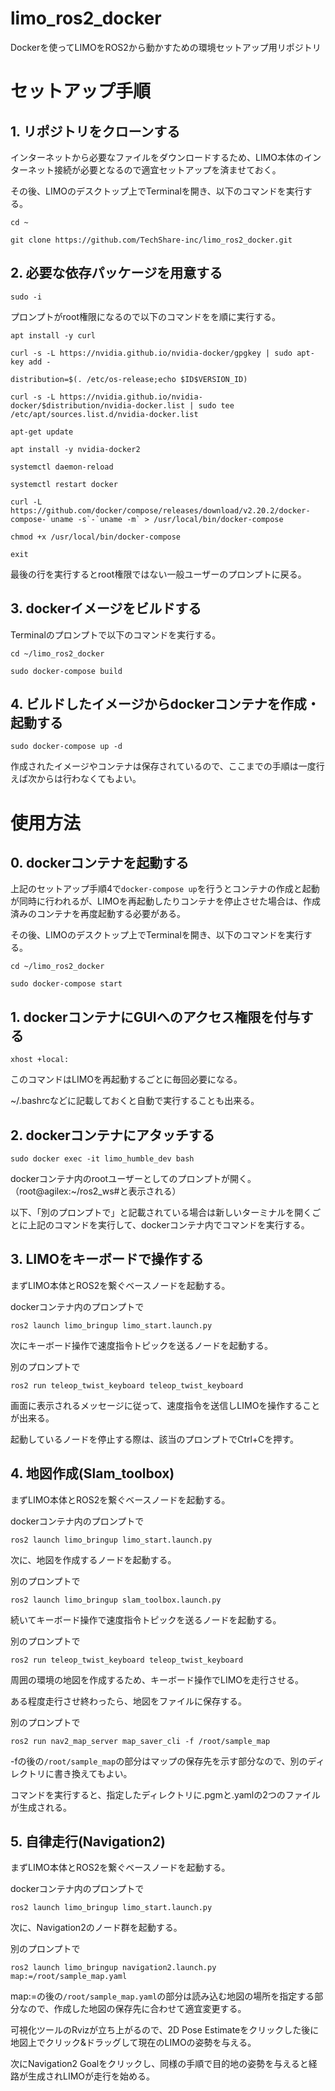 # limo_ros2_docker
Dockerを使ってLIMOをROS2から動かすための環境セットアップ用リポジトリ

# セットアップ手順

## 1. リポジトリをクローンする

インターネットから必要なファイルをダウンロードするため、LIMO本体のインターネット接続が必要となるので適宜セットアップを済ませておく。

その後、LIMOのデスクトップ上でTerminalを開き、以下のコマンドを実行する。

~~~
cd ~

git clone https://github.com/TechShare-inc/limo_ros2_docker.git
~~~

## 2. 必要な依存パッケージを用意する

~~~
sudo -i
~~~

プロンプトがroot権限になるので以下のコマンドをを順に実行する。

~~~
apt install -y curl

curl -s -L https://nvidia.github.io/nvidia-docker/gpgkey | sudo apt-key add -

distribution=$(. /etc/os-release;echo $ID$VERSION_ID)

curl -s -L https://nvidia.github.io/nvidia-docker/$distribution/nvidia-docker.list | sudo tee /etc/apt/sources.list.d/nvidia-docker.list

apt-get update

apt install -y nvidia-docker2

systemctl daemon-reload

systemctl restart docker

curl -L https://github.com/docker/compose/releases/download/v2.20.2/docker-compose-`uname -s`-`uname -m` > /usr/local/bin/docker-compose

chmod +x /usr/local/bin/docker-compose

exit
~~~

最後の行を実行するとroot権限ではない一般ユーザーのプロンプトに戻る。



## 3. dockerイメージをビルドする

Terminalのプロンプトで以下のコマンドを実行する。

~~~
cd ~/limo_ros2_docker

sudo docker-compose build
~~~

## 4. ビルドしたイメージからdockerコンテナを作成・起動する

~~~
sudo docker-compose up -d
~~~

作成されたイメージやコンテナは保存されているので、ここまでの手順は一度行えば次からは行わなくてもよい。

# 使用方法

## 0. dockerコンテナを起動する

上記のセットアップ手順4で`docker-compose up`を行うとコンテナの作成と起動が同時に行われるが、LIMOを再起動したりコンテナを停止させた場合は、作成済みのコンテナを再度起動する必要がある。

その後、LIMOのデスクトップ上でTerminalを開き、以下のコマンドを実行する。

~~~
cd ~/limo_ros2_docker

sudo docker-compose start
~~~



## 1. dockerコンテナにGUIへのアクセス権限を付与する

~~~
xhost +local:
~~~

このコマンドはLIMOを再起動するごとに毎回必要になる。

~/.bashrcなどに記載しておくと自動で実行することも出来る。




## 2. dockerコンテナにアタッチする

~~~
sudo docker exec -it limo_humble_dev bash
~~~

dockerコンテナ内のrootユーザーとしてのプロンプトが開く。（root@agilex:~/ros2_ws#と表示される）

以下、「別のプロンプトで」と記載されている場合は新しいターミナルを開くごとに上記のコマンドを実行して、dockerコンテナ内でコマンドを実行する。






## 3. LIMOをキーボードで操作する

まずLIMO本体とROS2を繋ぐベースノードを起動する。

dockerコンテナ内のプロンプトで

~~~
ros2 launch limo_bringup limo_start.launch.py
~~~





次にキーボード操作で速度指令トピックを送るノードを起動する。

別のプロンプトで

~~~
ros2 run teleop_twist_keyboard teleop_twist_keyboard
~~~

画面に表示されるメッセージに従って、速度指令を送信しLIMOを操作することが出来る。

起動しているノードを停止する際は、該当のプロンプトでCtrl+Cを押す。





## 4. 地図作成(Slam_toolbox)

まずLIMO本体とROS2を繋ぐベースノードを起動する。

dockerコンテナ内のプロンプトで

~~~
ros2 launch limo_bringup limo_start.launch.py
~~~

次に、地図を作成するノードを起動する。

別のプロンプトで

~~~
ros2 launch limo_bringup slam_toolbox.launch.py
~~~

続いてキーボード操作で速度指令トピックを送るノードを起動する。

別のプロンプトで

~~~
ros2 run teleop_twist_keyboard teleop_twist_keyboard
~~~

周囲の環境の地図を作成するため、キーボード操作でLIMOを走行させる。

ある程度走行させ終わったら、地図をファイルに保存する。

別のプロンプトで

~~~
ros2 run nav2_map_server map_saver_cli -f /root/sample_map
~~~

-fの後の`/root/sample_map`の部分はマップの保存先を示す部分なので、別のディレクトリに書き換えてもよい。

コマンドを実行すると、指定したディレクトリに.pgmと.yamlの2つのファイルが生成される。






## 5. 自律走行(Navigation2)

まずLIMO本体とROS2を繋ぐベースノードを起動する。

dockerコンテナ内のプロンプトで

~~~
ros2 launch limo_bringup limo_start.launch.py
~~~

次に、Navigation2のノード群を起動する。

別のプロンプトで

~~~
ros2 launch limo_bringup navigation2.launch.py map:=/root/sample_map.yaml
~~~

map:=の後の`/root/sample_map.yaml`の部分は読み込む地図の場所を指定する部分なので、作成した地図の保存先に合わせて適宜変更する。

可視化ツールのRvizが立ち上がるので、2D Pose Estimateをクリックした後に地図上でクリック&ドラッグして現在のLIMOの姿勢を与える。

次にNavigation2 Goalをクリックし、同様の手順で目的地の姿勢を与えると経路が生成されLIMOが走行を始める。

